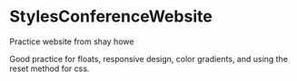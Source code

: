 # StylesConferenceWebsite

Practice website from shay howe

Good practice for floats, responsive design, color gradients, and using the reset method for css.